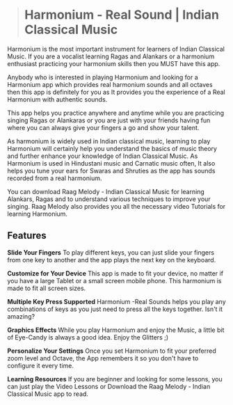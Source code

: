 ># Harmonium - Real Sound | Indian Classical Music
Harmonium is the most important instrument for learners of Indian Classical Music. If you are a vocalist learning Ragas and Alankars or a harmonium enthusiast practicing your harmonium skills then you MUST have this app.

Anybody who is interested in playing Harmonium and looking for a Harmonium app which provides real harmonium sounds and all octaves then this app is definitely for you as It provides you the experience of a Real Harmonium with authentic sounds.

This app helps you practice anywhere and anytime while you are practicing singing Ragas or Alankaras or you are just with your friends having fun where you can always give your fingers a go and show your talent.

As harmonium is widely used in Indian classical music, learning to play Harmonium will certainly help you understand the basics of music theory and further enhance your knowledge of Indian Classical Music. As Harmonium is used in Hindustani music and Carnatic music often, It also helps you tune your ears for Swaras and Shruties as the app has sounds recorded from a real harmonium.

You can download Raag Melody - Indian Classical Music for learning Alankars, Ragas and to understand various techniques to improve your singing. Raag Melody also provides you all the necessary video Tutorials for learning Harmonium.

## Features
**Slide Your Fingers**
To play different keys, you can just slide your fingers from one key to another and the app plays the next key on the keyboard.

**Customize for Your Device**
This app is made to fit your device, no matter if you have a large Tablet or a small screen mobile phone. This harmonium is made to fit all screen sizes.

**Multiple Key Press Supported**
Harmonium -Real Sounds helps you play any combinations of keys as you just need to press all the keys together. Isn't it amazing?

**Graphics Effects**
While you play Harmonium and enjoy the Music, a little bit of Eye-Candy is always a good idea. Enjoy the Glitters ;)

**Personalize Your Settings**
Once you set Harmonium to fit your preferred zoom level and Octave, the App remembers it so you don't have to configure it every time.

**Learning Resources**
If you are beginner and looking for some lessons, you can just play the Video Lessons or Download the Raag Melody - Indian Classical Music app to read.